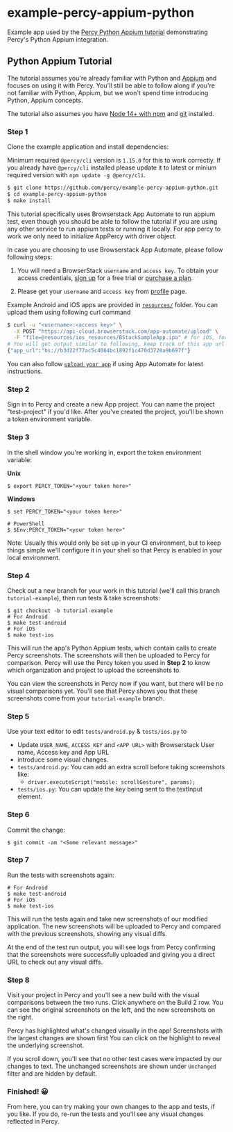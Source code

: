 # example-percy-appium-python
Example app used by the [Percy Python Appium tutorial](https://docs.percy.io/docs/python-appium-testing-tutorial) demonstrating Percy's Python Appium integration.

## Python Appium Tutorial

The tutorial assumes you're already familiar with Python and
[Appium](https://appium.io/) and focuses on using it with Percy. You'll still
be able to follow along if you're not familiar with Python, Appium, but we won't
spend time introducing Python, Appium concepts.


The tutorial also assumes you have [Node 14+ with
npm](https://nodejs.org/en/download/) and
[git](https://git-scm.com/book/en/v2/Getting-Started-Installing-Git) installed.

### Step 1

Clone the example application and install dependencies:

Minimum required `@percy/cli` version is `1.15.0` for this to work correctly. If you already have `@percy/cli` installed please
update it to latest or minium required version with `npm update -g @percy/cli`.

```bash
$ git clone https://github.com/percy/example-percy-appium-python.git
$ cd example-percy-appium-python
$ make install
```

This tutorial specifically uses Browserstack App Automate to run appium test, even though you should be able to follow the tutorial if you are using any other service to run appium tests or running it locally. For app percy to work we only need to initialize AppPercy with driver object.

In case you are choosing to use Browserstack App Automate, please follow following steps:

1. You will need a BrowserStack `username` and `access key`. To obtain your access credentials, [sign up](https://www.browserstack.com/users/sign_up?utm_campaign=Search-Brand-India&utm_source=google&utm_medium=cpc&utm_content=609922405128&utm_term=browserstack) for a free trial or [purchase a plan](https://www.browserstack.com/pricing).

2. Please get your `username` and `access key` from [profile](https://www.browserstack.com/accounts/profile) page.

Example Android and iOS apps are provided in [`resources/`](https://github.com/percy/example-percy-appium-js/blob/master/resources) folder.
You can upload them using following curl command
```bash
$ curl -u "<username>:<access key>" \
  -X POST "https://api-cloud.browserstack.com/app-automate/upload" \
  -F "file=@resources/ios_resources/BStackSampleApp.ipa" # for iOS, for android use resources/android_resources/WikipediaSample.apk  
# You will get output similar to following, keep track of this app url
{"app_url":"bs://b3d22f77ac5c4064bc1892f1c470d3728a9b697f"}
```

You can also follow [`upload your app`](https://www.browserstack.com/docs/app-automate/appium/getting-started/java#2-upload-your-app) if using App Automate for latest instructions.

### Step 2

Sign in to Percy and create a new App project. You can name the project "test-project" if you'd like. After
you've created the project, you'll be shown a token environment variable.

### Step 3

In the shell window you're working in, export the token environment variable:

**Unix**

``` shell
$ export PERCY_TOKEN="<your token here>"
```

**Windows**

``` shell
$ set PERCY_TOKEN="<your token here>"

# PowerShell
$ $Env:PERCY_TOKEN="<your token here>"
```

Note: Usually this would only be set up in your CI environment, but to keep things simple we'll
configure it in your shell so that Percy is enabled in your local environment.

### Step 4

Check out a new branch for your work in this tutorial (we'll call this branch
`tutorial-example`), then run tests & take screenshots:

``` shell
$ git checkout -b tutorial-example
# For Android
$ make test-android
# For iOS
$ make test-ios
```

This will run the app's Python Appium tests, which contain calls to create Percy screenshots. The screenshots
will then be uploaded to Percy for comparison. Percy will use the Percy token you used in **Step 2**
to know which organization and project to upload the screenshots to.

You can view the screenshots in Percy now if you want, but there will be no visual comparisons
yet. You'll see that Percy shows you that these screenshots come from your `tutorial-example` branch.

### Step 5

Use your text editor to edit `tests/android.py` & `tests/ios.py` to
- Update `USER_NAME`, `ACCESS_KEY` and `<APP URL>` with Browserstack User name, Access key and App URL
- introduce some visual changes.
 - `tests/android.py`: You can add an extra scroll before taking screenshots like:
   - `driver.executeScript("mobile: scrollGesture", params);`
 - `tests/ios.py`: You can update the key being sent to the textInput element.


### Step 6

Commit the change:

``` shell
$ git commit -am "<Some relevant message>"
```

### Step 7

Run the tests with screenshots again:

``` shell
# For Android
$ make test-android
# For iOS
$ make test-ios
```

This will run the tests again and take new screenshots of our modified application. The new screenshots
will be uploaded to Percy and compared with the previous screenshots, showing any visual diffs.

At the end of the test run output, you will see logs from Percy confirming that the screenshots were
successfully uploaded and giving you a direct URL to check out any visual diffs.

### Step 8

Visit your project in Percy and you'll see a new build with the visual comparisons between the two
runs. Click anywhere on the Build 2 row. You can see the original screenshots on the left, and the new
screenshots on the right.

Percy has highlighted what's changed visually in the app! Screenshots with the largest changes are
shown first You can click on the highlight to reveal the underlying screenshot.

If you scroll down, you'll see that no other test cases were impacted by our changes to text. 
The unchanged screenshots are shown under `Unchanged` filter and are hidden by default.

### Finished! 😀

From here, you can try making your own changes to the app and tests, if you like. If you do, re-run
the tests and you'll see any visual changes reflected in Percy.
